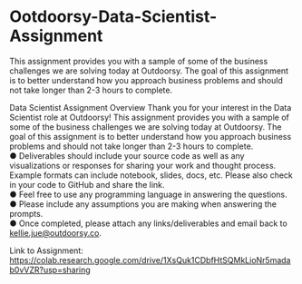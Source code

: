# Ootdoorsy-Data-Scientist-Assignment
This assignment provides you with a sample of some of the business challenges we are solving today at Outdoorsy. The goal of this assignment is to better understand how you approach business problems and should not take longer than 2-3 hours to complete.

Data Scientist Assignment
Overview
Thank you for your interest in the Data Scientist role at Outdoorsy!
This assignment provides you with a sample of some of the business challenges we are solving
today at Outdoorsy. The goal of this assignment is to better understand how you approach
business problems and should not take longer than 2-3 hours to complete.  
● Deliverables should include your source code as well as any visualizations or responses
for sharing your work and thought process. Example formats can include notebook,
slides, docs, etc. Please also check in your code to GitHub and share the link.  
● Feel free to use any programming language in answering the questions.  
● Please include any assumptions you are making when answering the prompts.  
● Once completed, please attach any links/deliverables and email back to
kellie.jue@outdoorsy.co.

Link to Assignment:
https://colab.research.google.com/drive/1XsQuk1CDbfHtSQMkLioNr5madab0vVZR?usp=sharing
